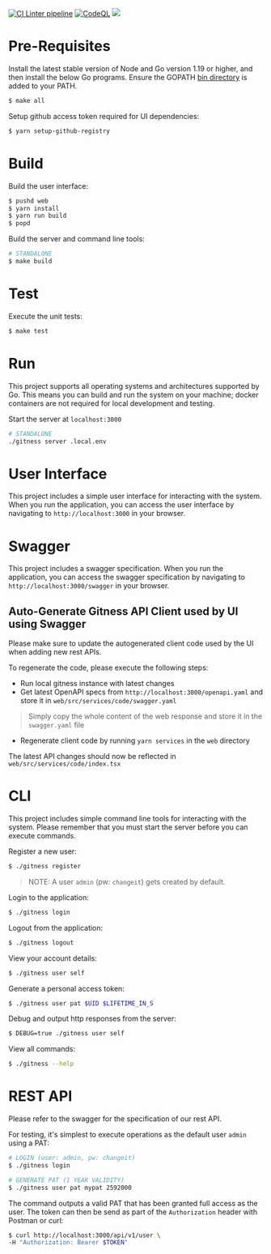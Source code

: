 [![CI Linter pipeline](https://github.com/harness/gitness/actions/workflows/ci-lint.yml/badge.svg)](https://github.com/harness/gitness/actions/workflows/ci-lint.yml)
[![CodeQL](https://github.com/harness/gitness/actions/workflows/codeql-analysis.yml/badge.svg)](https://github.com/harness/gitness/actions/workflows/codeql-analysis.yml)
[![](https://img.shields.io/badge/go-%3E%3D%201.19-green)](#)
# Pre-Requisites

Install the latest stable version of Node and Go version 1.19 or higher, and then install the below Go programs. Ensure the GOPATH [bin directory](https://go.dev/doc/gopath_code#GOPATH) is added to your PATH.

```bash
$ make all
```

Setup github access token required for UI dependencies:
```bash
$ yarn setup-github-registry
```

# Build

Build the user interface:

```bash
$ pushd web
$ yarn install
$ yarn run build
$ popd
```

Build the server and command line tools:

```bash
# STANDALONE
$ make build
```

# Test

Execute the unit tests:

```bash
$ make test
```

# Run

This project supports all operating systems and architectures supported by Go.  This means you can build and run the system on your machine; docker containers are not required for local development and testing.

Start the server at `localhost:3000`

```bash
# STANDALONE
./gitness server .local.env
```

# User Interface

This project includes a simple user interface for interacting with the system. When you run the application, you can access the user interface by navigating to `http://localhost:3000` in your browser.

# Swagger

This project includes a swagger specification. When you run the application, you can access the swagger specification by navigating to `http://localhost:3000/swagger` in your browser.


## Auto-Generate Gitness API Client used by UI using Swagger
Please make sure to update the autogenerated client code used by the UI when adding new rest APIs.

To regenerate the code, please execute the following steps:
- Run local gitness instance with latest changes
- Get latest OpenAPI specs from `http://localhost:3000/openapi.yaml` and store it in `web/src/services/code/swagger.yaml`
> Simply copy the whole content of the web response and store it in the `swagger.yaml` file
- Regenerate client code by running `yarn services` in the `web` directory

The latest API changes should now be reflected in `web/src/services/code/index.tsx`

# CLI
This project includes simple command line tools for interacting with the system. Please remember that you must start the server before you can execute commands.

Register a new user:

```bash
$ ./gitness register
```

> NOTE: A user `admin` (pw: `changeit`) gets created by default.


Login to the application:

```bash
$ ./gitness login
```

Logout from the application:

```bash
$ ./gitness logout
```

View your account details:

```bash
$ ./gitness user self
```

Generate a personal access token:

```bash
$ ./gitness user pat $UID $LIFETIME_IN_S
```

Debug and output http responses from the server:

```bash
$ DEBUG=true ./gitness user self
```

View all commands:

```bash
$ ./gitness --help
```

# REST API
Please refer to the swagger for the specification of our rest API.

For testing, it's simplest to execute operations as the default user `admin` using a PAT:
```bash
# LOGIN (user: admin, pw: changeit)
$ ./gitness login

# GENERATE PAT (1 YEAR VALIDITY)
$ ./gitness user pat mypat 2592000
```

The command outputs a valid PAT that has been granted full access as the user.
The token can then be send as part of the `Authorization` header with Postman or curl:

```bash
$ curl http://localhost:3000/api/v1/user \
-H "Authorization: Bearer $TOKEN"
```
